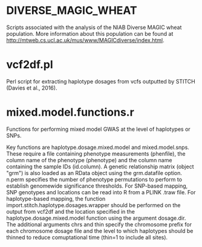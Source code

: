 # DIVERSE_MAGIC_WHEAT

Scripts associated with the analysis of the NIAB Diverse MAGIC wheat population. More information about this population can be found at http://mtweb.cs.ucl.ac.uk/mus/www/MAGICdiverse/index.html.

# vcf2df.pl

Perl script for extracting haplotype dosages from vcfs outputted by STITCH (Davies et al., 2016). 

# mixed.model.functions.r

Functions for performing mixed model GWAS at the level of haplotypes or SNPs. 

Key functions are haplotype.dosage.mixed.model and mixed.model.snps. These require a file containing phenotype measurements (phenfile), the column name of the phenotype (phenotype) and the column name containing the sample IDs (id.column). A genetic relationship matrix (object "grm") is also loaded as an RData object using the grm.datafile option. n.perm specifies the number of phenotype permutations to perform to establish genomewide significance thresholds. For SNP-based mapping, SNP genotypes and locations can be read into R from a PLINK .traw file. For haplotype-based mapping, the function import.stitch.haplotype.dosages.wrapper should be performed on the output from vcf2df and the location specified in the haplotype.dosage.mixed.model function using the argument dosage.dir. The additional arguments chrs and thin specify the chromosome prefix for each chromosome dosage file and the level to which haplotypes should be thinned to reduce comuptational time (thin=1 to include all sites). 
